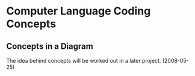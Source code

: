 ﻿Computer Language Coding Concepts
=================================

Concepts in a Diagram
---------------------

The idea behind concepts will be worked out in a later project. (2008-05-25)
